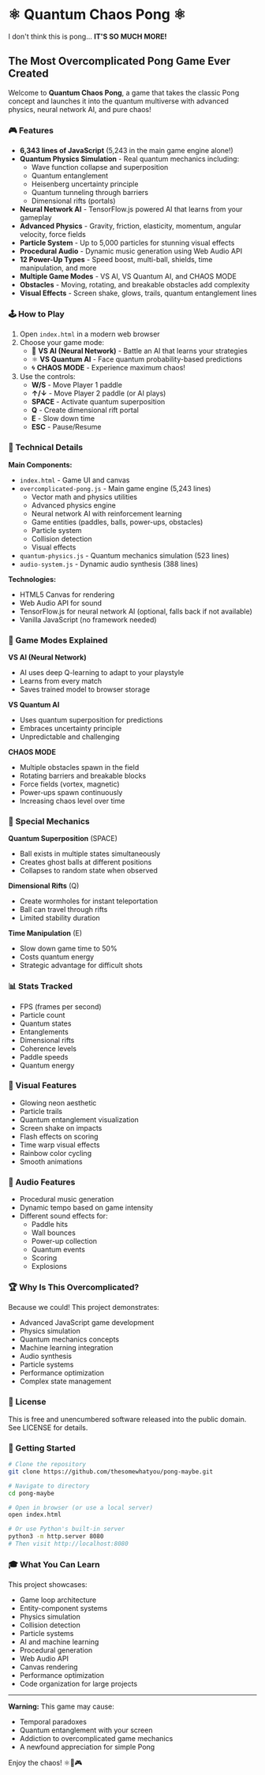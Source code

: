 # ⚛️ Quantum Chaos Pong ⚛️

I don't think this is pong... **IT'S SO MUCH MORE!**

## The Most Overcomplicated Pong Game Ever Created

Welcome to **Quantum Chaos Pong**, a game that takes the classic Pong concept and launches it into the quantum multiverse with advanced physics, neural network AI, and pure chaos!

### 🎮 Features

- **6,343 lines of JavaScript** (5,243 in the main game engine alone!)
- **Quantum Physics Simulation** - Real quantum mechanics including:
  - Wave function collapse and superposition
  - Quantum entanglement
  - Heisenberg uncertainty principle
  - Quantum tunneling through barriers
  - Dimensional rifts (portals)
- **Neural Network AI** - TensorFlow.js powered AI that learns from your gameplay
- **Advanced Physics** - Gravity, friction, elasticity, momentum, angular velocity, force fields
- **Particle System** - Up to 5,000 particles for stunning visual effects
- **Procedural Audio** - Dynamic music generation using Web Audio API
- **12 Power-Up Types** - Speed boost, multi-ball, shields, time manipulation, and more
- **Multiple Game Modes** - VS AI, VS Quantum AI, and CHAOS MODE
- **Obstacles** - Moving, rotating, and breakable obstacles add complexity
- **Visual Effects** - Screen shake, glows, trails, quantum entanglement lines

### 🕹️ How to Play

1. Open `index.html` in a modern web browser
2. Choose your game mode:
   - 🤖 **VS AI (Neural Network)** - Battle an AI that learns your strategies
   - ⚛️ **VS Quantum AI** - Face quantum probability-based predictions
   - 🌀 **CHAOS MODE** - Experience maximum chaos!
3. Use the controls:
   - **W/S** - Move Player 1 paddle
   - **↑/↓** - Move Player 2 paddle (or AI plays)
   - **SPACE** - Activate quantum superposition
   - **Q** - Create dimensional rift portal
   - **E** - Slow down time
   - **ESC** - Pause/Resume

### 🔬 Technical Details

**Main Components:**
- `index.html` - Game UI and canvas
- `overcomplicated-pong.js` - Main game engine (5,243 lines)
  - Vector math and physics utilities
  - Advanced physics engine
  - Neural network AI with reinforcement learning
  - Game entities (paddles, balls, power-ups, obstacles)
  - Particle system
  - Collision detection
  - Visual effects
- `quantum-physics.js` - Quantum mechanics simulation (523 lines)
- `audio-system.js` - Dynamic audio synthesis (388 lines)

**Technologies:**
- HTML5 Canvas for rendering
- Web Audio API for sound
- TensorFlow.js for neural network AI (optional, falls back if not available)
- Vanilla JavaScript (no framework needed)

### 🎯 Game Modes Explained

**VS AI (Neural Network)**
- AI uses deep Q-learning to adapt to your playstyle
- Learns from every match
- Saves trained model to browser storage

**VS Quantum AI**
- Uses quantum superposition for predictions
- Embraces uncertainty principle
- Unpredictable and challenging

**CHAOS MODE**
- Multiple obstacles spawn in the field
- Rotating barriers and breakable blocks
- Force fields (vortex, magnetic)
- Power-ups spawn continuously
- Increasing chaos level over time

### 🌟 Special Mechanics

**Quantum Superposition** (SPACE)
- Ball exists in multiple states simultaneously
- Creates ghost balls at different positions
- Collapses to random state when observed

**Dimensional Rifts** (Q)
- Create wormholes for instant teleportation
- Ball can travel through rifts
- Limited stability duration

**Time Manipulation** (E)
- Slow down game time to 50%
- Costs quantum energy
- Strategic advantage for difficult shots

### 📊 Stats Tracked

- FPS (frames per second)
- Particle count
- Quantum states
- Entanglements
- Dimensional rifts
- Coherence levels
- Paddle speeds
- Quantum energy

### 🎨 Visual Features

- Glowing neon aesthetic
- Particle trails
- Quantum entanglement visualization
- Screen shake on impacts
- Flash effects on scoring
- Time warp visual effects
- Rainbow color cycling
- Smooth animations

### 🎵 Audio Features

- Procedural music generation
- Dynamic tempo based on game intensity
- Different sound effects for:
  - Paddle hits
  - Wall bounces
  - Power-up collection
  - Quantum events
  - Scoring
  - Explosions

### 🏆 Why Is This Overcomplicated?

Because we could! This project demonstrates:
- Advanced JavaScript game development
- Physics simulation
- Quantum mechanics concepts
- Machine learning integration
- Audio synthesis
- Particle systems
- Performance optimization
- Complex state management

### 📝 License

This is free and unencumbered software released into the public domain. See LICENSE for details.

### 🚀 Getting Started

```bash
# Clone the repository
git clone https://github.com/thesomewhatyou/pong-maybe.git

# Navigate to directory
cd pong-maybe

# Open in browser (or use a local server)
open index.html

# Or use Python's built-in server
python3 -m http.server 8080
# Then visit http://localhost:8080
```

### 🎓 What You Can Learn

This project showcases:
- Game loop architecture
- Entity-component systems
- Physics simulation
- Collision detection
- Particle systems
- AI and machine learning
- Procedural generation
- Web Audio API
- Canvas rendering
- Performance optimization
- Code organization for large projects

---

**Warning:** This game may cause:
- Temporal paradoxes
- Quantum entanglement with your screen
- Addiction to overcomplicated game mechanics
- A newfound appreciation for simple Pong

Enjoy the chaos! ⚛️💫🎮 
